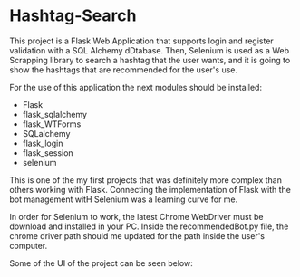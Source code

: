 Hashtag-Search 
==============
This project is a Flask Web Application that supports login and register validation with a SQL Alchemy dDtabase. Then, Selenium is used as a Web Scrapping library to search a hashtag that the user wants, and it is going to show the hashtags that are recommended for the user's use.

For the use of this application the next modules should be installed: 
- Flask 
- flask_sqlalchemy 
- flask_WTForms 
- SQLalchemy 
- flask_login 
- flask_session 
- selenium 

This is one of the my first projects that was definitely more complex than others working with Flask. Connecting the implementation of Flask with the bot management witH Selenium was a learning curve for me. 

In order for Selenium to work, the latest Chrome WebDriver must be download and installed in your PC. Inside the recommendedBot.py file, the chrome driver path should me updated for the path inside the user's computer.

Some of the UI of the project can be seen below:

